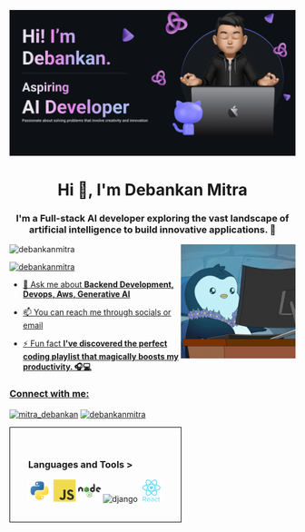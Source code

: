 ![MasterHead](dev.png)
<h1 align="center">Hi 👋, I'm Debankan Mitra</h1>
<h3 align="center">I'm a Full-stack AI developer exploring the vast landscape of artificial intelligence to build innovative applications. 🚀</h3>

<img align="right" alt="Coding" width="40%" src="giphy.gif">

<p align="left"> <img src="https://komarev.com/ghpvc/?username=debankanmitra&label=Profile%20views&color=0e75b6&style=flat" alt="debankanmitra" /> </p>
<p align="left"> <a href="https://twitter.com/mitra_debankan" target="blank"><img src="https://img.shields.io/twitter/follow/mitra_debankan?logo=twitter&style=for-the-badge" alt="debankanmitra"  </p>

- 💬 Ask me about **Backend Development, Devops, Aws, Generative AI**

- 📫 You can reach me through socials or email 

- ⚡ Fun fact **I've discovered the perfect coding playlist that magically boosts my productivity. 🎧💻**

<h3 align="left">Connect with me:</h3>
<p align="left">
<a href="https://twitter.com/mitra_debankan" target="blank"><img align="center" src="https://raw.githubusercontent.com/rahuldkjain/github-profile-readme-generator/master/src/images/icons/Social/twitter.svg" alt="mitra_debankan" height="30" width="40" /></a>
<a href="https://linkedin.com/in/debankanmitra" target="blank"><img align="center" src="https://raw.githubusercontent.com/rahuldkjain/github-profile-readme-generator/master/src/images/icons/Social/linked-in-alt.svg" alt="debankanmitra" height="30" width="40" /></a>
</p>
<div style="display: flex;">
<div style="border: 1px solid #000; padding: 2rem; margin-right: 3rem;">
<h3 align="left">Languages and Tools ></h3>
<a><img src="https://raw.githubusercontent.com/devicons/devicon/master/icons/python/python-original.svg" alt="python" width="40" height="40"/></a> <a><a><img src="https://raw.githubusercontent.com/devicons/devicon/master/icons/javascript/javascript-original.svg" alt="javascript" width="40" height="40"/></a>   <a><img src="https://raw.githubusercontent.com/devicons/devicon/master/icons/nodejs/nodejs-original-wordmark.svg" alt="nodejs" width="40" height="40"/></a>   <a><img src="https://cdn.worldvectorlogo.com/logos/django.svg" alt="django" width="40" height="40"/></a>   <a><img src="https://raw.githubusercontent.com/devicons/devicon/master/icons/react/react-original-wordmark.svg" alt="react" width="40" height="40"/></a></div>
